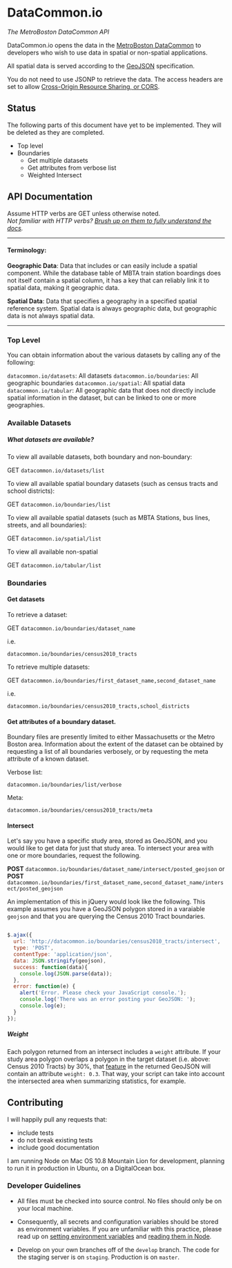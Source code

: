 # DataCommon.io

*The MetroBoston DataCommon API*

DataCommon.io opens the data in the [MetroBoston DataCommon](http://metrobostondatacommon.org/) to developers who wish to use data in spatial or non-spatial applications.

All spatial data is served according to the [GeoJSON](http://geojson.org/geojson-spec.html) specification.

You do not need to use JSONP to retrieve the data. The access headers are set to allow [Cross-Origin Resource Sharing, or CORS](http://enable-cors.org/server_expressjs.html).


## Status

The following parts of this document have yet to be implemented. They will be deleted as they are completed.

+ Top level
+ Boundaries
  + Get multiple datasets
  + Get attributes from verbose list
  + Weighted Intersect


## API Documentation


Assume HTTP verbs are GET unless otherwise noted.  
*Not familiar with HTTP verbs? [Brush up on them to fully understand the docs](http://net.tutsplus.com/tutorials/other/a-beginners-introduction-to-http-and-rest/).*



------

#### Terminology:

__Geographic Data__: Data that includes or can easily include a spatial component. While the database table of MBTA train station boardings does not itself contain a spatial column, it has a key that can reliably link it to spatial data, making it geographic data.

__Spatial Data__:    Data that specifies a geography in a specified spatial reference system. Spatial data is always geographic data, but geographic data is not always spatial data.

------



### Top Level

You can obtain information about the various datasets by calling any of the following:

`datacommon.io/datasets`: All datasets
`datacommon.io/boundaries`: All geographic boundaries
`datacommon.io/spatial`: All spatial data
`datacommon.io/tabular`: All geographic data that does not directly include spatial information in the dataset, but can be linked to one or more geographies.


### Available Datasets
##### What datasets are available?

To view all available datasets, both boundary and non-boundary:

GET `datacommon.io/datasets/list`


To view all available spatial boundary datasets (such as census tracts and school districts):

GET `datacommon.io/boundaries/list`


To view all available spatial datasets (such as MBTA Stations, bus lines, streets, and all boundaries):

GET `datacommon.io/spatial/list`


To view all available non-spatial

GET `datacommon.io/tabular/list`


### Boundaries

#### Get datasets

To retrieve a dataset:

GET `datacommon.io/boundaries/dataset_name`

i.e.
```
datacommon.io/boundaries/census2010_tracts
```


To retrieve multiple datasets:

GET `datacommon.io/boundaries/first_dataset_name,second_dataset_name`

i.e.
```
datacommon.io/boundaries/census2010_tracts,school_districts
```



#### Get attributes of a boundary dataset.

Boundary files are presently limited to either Massachusetts or the Metro Boston area. Information about the extent of the dataset can be obtained by requesting a list of all boundaries verbosely, or by requesting the meta attribute of a known dataset.

Verbose list:

```
datacommon.io/boundaries/list/verbose
```

Meta:
```
datacommon.io/boundaries/census2010_tracts/meta
```



#### Intersect
Let's say you have a specific study area, stored as GeoJSON, and you would like to get data for just that study area. To intersect your area with one or more boundaries, request the following.

__POST__ `datacommon.io/boundaries/dataset_name/intersect/posted_geojson` or
__POST__ `datacommon.io/boundaries/first_dataset_name,second_dataset_name/intersect/posted_geojson`

An implementation of this in jQuery would look like the following. This example assumes you have a GeoJSON polygon stored in a varaiable `geojson` and that you are querying the Census 2010 Tract boundaries.

```javascript

$.ajax({
  url: 'http://datacommon.io/boundaries/census2010_tracts/intersect', 
  type: 'POST', 
  contentType: 'application/json', 
  data: JSON.stringify(geojson),
  success: function(data){
    console.log(JSON.parse(data));
  },
  error: function(e) {
    alert('Error. Please check your JavaScript console.');
    console.log('There was an error posting your GeoJSON: ');
    console.log(e);
  }
});

```

##### Weight

Each polygon returned from an intersect includes a `weight` attribute. If your study area polygon overlaps a polygon in the target dataset (i.e. above: Census 2010 Tracts) by 30%, that [feature](http://geojson.org/geojson-spec.html#feature-objects) in the returned GeoJSON will contain an attribute `weight: 0.3`. That way, your script can take into account the intersected area when summarizing statistics, for example.


Contributing
--------------------

I will happily pull any requests that:

+ include tests
+ do not break existing tests
+ include good documentation


I am running Node on Mac OS 10.8 Mountain Lion for development, planning to run it in production in Ubuntu, on a DigitalOcean box.


### Developer Guidelines

+ All files must be checked into source control. No files should only be on your local machine.
+ Consequently, all secrets and configuration variables should be stored as environment variables. If you are unfamiliar with this practice, please read up on [setting environment variables][setting] and [reading them in Node][reading].

+ Develop on your own branches off of the `develop` branch. The code for the staging server is on `staging`. Production is on `master`.

[setting]: http://askubuntu.com/questions/730/how-do-i-set-environment-variables
[reading]: http://stackoverflow.com/questions/4870328/how-to-read-environment-variable-in-node-js
